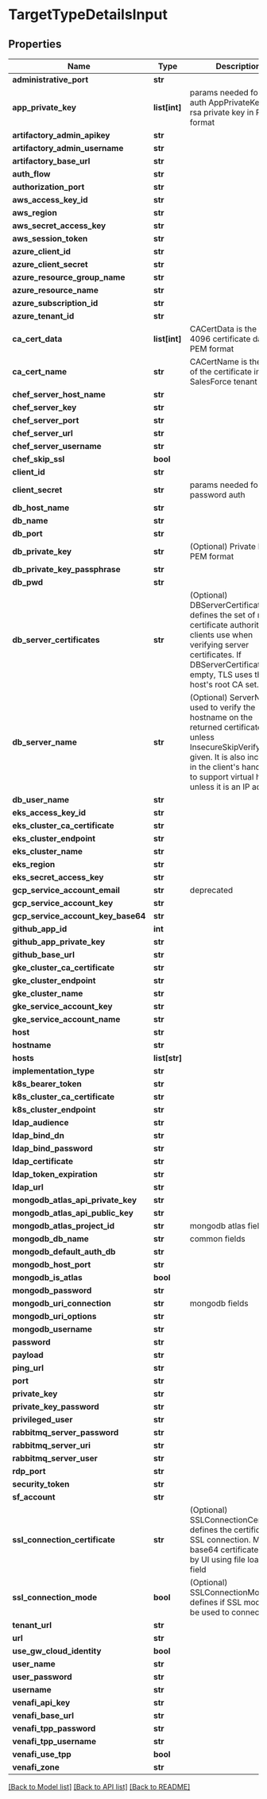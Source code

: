 # TargetTypeDetailsInput

## Properties
Name | Type | Description | Notes
------------ | ------------- | ------------- | -------------
**administrative_port** | **str** |  | [optional] 
**app_private_key** | **list[int]** | params needed for jwt auth AppPrivateKey is the rsa private key in PEM format | [optional] 
**artifactory_admin_apikey** | **str** |  | [optional] 
**artifactory_admin_username** | **str** |  | [optional] 
**artifactory_base_url** | **str** |  | [optional] 
**auth_flow** | **str** |  | [optional] 
**authorization_port** | **str** |  | [optional] 
**aws_access_key_id** | **str** |  | [optional] 
**aws_region** | **str** |  | [optional] 
**aws_secret_access_key** | **str** |  | [optional] 
**aws_session_token** | **str** |  | [optional] 
**azure_client_id** | **str** |  | [optional] 
**azure_client_secret** | **str** |  | [optional] 
**azure_resource_group_name** | **str** |  | [optional] 
**azure_resource_name** | **str** |  | [optional] 
**azure_subscription_id** | **str** |  | [optional] 
**azure_tenant_id** | **str** |  | [optional] 
**ca_cert_data** | **list[int]** | CACertData is the rsa 4096 certificate data in PEM format | [optional] 
**ca_cert_name** | **str** | CACertName is the name of the certificate in SalesForce tenant | [optional] 
**chef_server_host_name** | **str** |  | [optional] 
**chef_server_key** | **str** |  | [optional] 
**chef_server_port** | **str** |  | [optional] 
**chef_server_url** | **str** |  | [optional] 
**chef_server_username** | **str** |  | [optional] 
**chef_skip_ssl** | **bool** |  | [optional] 
**client_id** | **str** |  | [optional] 
**client_secret** | **str** | params needed for password auth | [optional] 
**db_host_name** | **str** |  | [optional] 
**db_name** | **str** |  | [optional] 
**db_port** | **str** |  | [optional] 
**db_private_key** | **str** | (Optional) Private Key in PEM format | [optional] 
**db_private_key_passphrase** | **str** |  | [optional] 
**db_pwd** | **str** |  | [optional] 
**db_server_certificates** | **str** | (Optional) DBServerCertificates defines the set of root certificate authorities that clients use when verifying server certificates. If DBServerCertificates is empty, TLS uses the host&#39;s root CA set. | [optional] 
**db_server_name** | **str** | (Optional) ServerName is used to verify the hostname on the returned certificates unless InsecureSkipVerify is given. It is also included in the client&#39;s handshake to support virtual hosting unless it is an IP address. | [optional] 
**db_user_name** | **str** |  | [optional] 
**eks_access_key_id** | **str** |  | [optional] 
**eks_cluster_ca_certificate** | **str** |  | [optional] 
**eks_cluster_endpoint** | **str** |  | [optional] 
**eks_cluster_name** | **str** |  | [optional] 
**eks_region** | **str** |  | [optional] 
**eks_secret_access_key** | **str** |  | [optional] 
**gcp_service_account_email** | **str** | deprecated | [optional] 
**gcp_service_account_key** | **str** |  | [optional] 
**gcp_service_account_key_base64** | **str** |  | [optional] 
**github_app_id** | **int** |  | [optional] 
**github_app_private_key** | **str** |  | [optional] 
**github_base_url** | **str** |  | [optional] 
**gke_cluster_ca_certificate** | **str** |  | [optional] 
**gke_cluster_endpoint** | **str** |  | [optional] 
**gke_cluster_name** | **str** |  | [optional] 
**gke_service_account_key** | **str** |  | [optional] 
**gke_service_account_name** | **str** |  | [optional] 
**host** | **str** |  | [optional] 
**hostname** | **str** |  | [optional] 
**hosts** | **list[str]** |  | [optional] 
**implementation_type** | **str** |  | [optional] 
**k8s_bearer_token** | **str** |  | [optional] 
**k8s_cluster_ca_certificate** | **str** |  | [optional] 
**k8s_cluster_endpoint** | **str** |  | [optional] 
**ldap_audience** | **str** |  | [optional] 
**ldap_bind_dn** | **str** |  | [optional] 
**ldap_bind_password** | **str** |  | [optional] 
**ldap_certificate** | **str** |  | [optional] 
**ldap_token_expiration** | **str** |  | [optional] 
**ldap_url** | **str** |  | [optional] 
**mongodb_atlas_api_private_key** | **str** |  | [optional] 
**mongodb_atlas_api_public_key** | **str** |  | [optional] 
**mongodb_atlas_project_id** | **str** | mongodb atlas fields | [optional] 
**mongodb_db_name** | **str** | common fields | [optional] 
**mongodb_default_auth_db** | **str** |  | [optional] 
**mongodb_host_port** | **str** |  | [optional] 
**mongodb_is_atlas** | **bool** |  | [optional] 
**mongodb_password** | **str** |  | [optional] 
**mongodb_uri_connection** | **str** | mongodb fields | [optional] 
**mongodb_uri_options** | **str** |  | [optional] 
**mongodb_username** | **str** |  | [optional] 
**password** | **str** |  | [optional] 
**payload** | **str** |  | [optional] 
**ping_url** | **str** |  | [optional] 
**port** | **str** |  | [optional] 
**private_key** | **str** |  | [optional] 
**private_key_password** | **str** |  | [optional] 
**privileged_user** | **str** |  | [optional] 
**rabbitmq_server_password** | **str** |  | [optional] 
**rabbitmq_server_uri** | **str** |  | [optional] 
**rabbitmq_server_user** | **str** |  | [optional] 
**rdp_port** | **str** |  | [optional] 
**security_token** | **str** |  | [optional] 
**sf_account** | **str** |  | [optional] 
**ssl_connection_certificate** | **str** | (Optional) SSLConnectionCertificate defines the certificate for SSL connection. Must be base64 certificate loaded by UI using file loader field | [optional] 
**ssl_connection_mode** | **bool** | (Optional) SSLConnectionMode defines if SSL mode will be used to connect to DB | [optional] 
**tenant_url** | **str** |  | [optional] 
**url** | **str** |  | [optional] 
**use_gw_cloud_identity** | **bool** |  | [optional] 
**user_name** | **str** |  | [optional] 
**user_password** | **str** |  | [optional] 
**username** | **str** |  | [optional] 
**venafi_api_key** | **str** |  | [optional] 
**venafi_base_url** | **str** |  | [optional] 
**venafi_tpp_password** | **str** |  | [optional] 
**venafi_tpp_username** | **str** |  | [optional] 
**venafi_use_tpp** | **bool** |  | [optional] 
**venafi_zone** | **str** |  | [optional] 

[[Back to Model list]](../README.md#documentation-for-models) [[Back to API list]](../README.md#documentation-for-api-endpoints) [[Back to README]](../README.md)


